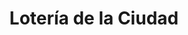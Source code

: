 ---
title: "Lotería de la Ciudad"
url: /ciudad-autonoma-de-buenos-aires/loteria-de-la-ciudad-avenida-cordoba-3/
shop: lotería
---